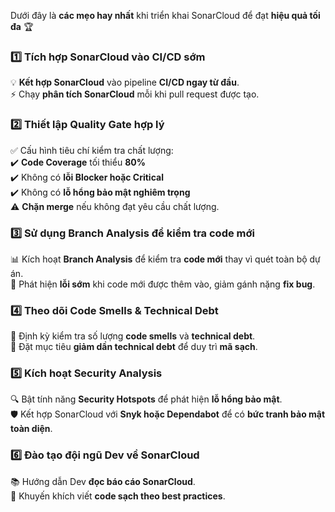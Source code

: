 
Dưới đây là **các mẹo hay nhất** khi triển khai SonarCloud để đạt **hiệu quả tối đa** 🏆

### **1️⃣ Tích hợp SonarCloud vào CI/CD sớm**

💡 **Kết hợp SonarCloud** vào pipeline **CI/CD ngay từ đầu**.  
⚡ Chạy **phân tích SonarCloud** mỗi khi pull request được tạo.

### **2️⃣ Thiết lập Quality Gate hợp lý**

✅ Cấu hình tiêu chí kiểm tra chất lượng:  
✔️ **Code Coverage** tối thiểu **80%**  
✔️ Không có **lỗi Blocker hoặc Critical**  
✔️ Không có **lỗ hổng bảo mật nghiêm trọng**  
⚠️ **Chặn merge** nếu không đạt yêu cầu chất lượng.

### **3️⃣ Sử dụng Branch Analysis để kiểm tra code mới**

📊 Kích hoạt **Branch Analysis** để kiểm tra **code mới** thay vì quét toàn bộ dự án.  
📍 Phát hiện **lỗi sớm** khi code mới được thêm vào, giảm gánh nặng **fix bug**.

### **4️⃣ Theo dõi Code Smells & Technical Debt**

🧐 Định kỳ kiểm tra số lượng **code smells** và **technical debt**.  
🎯 Đặt mục tiêu **giảm dần technical debt** để duy trì **mã sạch**.

### **5️⃣ Kích hoạt Security Analysis**

🔍 Bật tính năng **Security Hotspots** để phát hiện **lỗ hổng bảo mật**.  
🛡️ Kết hợp SonarCloud với **Snyk hoặc Dependabot** để có **bức tranh bảo mật toàn diện**.

### **6️⃣ Đào tạo đội ngũ Dev về SonarCloud**

📚 Hướng dẫn Dev **đọc báo cáo SonarCloud**.  
🤝 Khuyến khích viết **code sạch theo best practices**.
